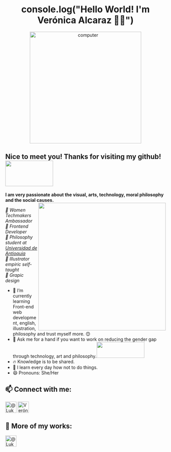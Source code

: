 <h1 align="center">console.log("Hello World! I'm Verónica Alcaraz 👋🏽")</h1>

<p align="center"><img src="https://i.pinimg.com/originals/47/37/f3/4737f384e164cab17788950cca6a312c.gif" alt="computer" width="350"></p>

## Nice to meet you! Thanks for visiting my github! <img src="https://i.pinimg.com/originals/30/29/e0/3029e081d7064945c3ad85cc00b39b19.gif" width="150" height="80">

**I am very passionate about the visual, arts, technology, moral philosophy and the social causes.**  <img src="https://user-images.githubusercontent.com/60724393/102133428-16122f00-3e23-11eb-8eb9-9c0701d010fd.png" align="right" width="400" height="400">

<em>🌸 Women Techmakers Ambassador</br>
🌸 Frontend Developer</br>
🌸 Philosophy student at <a href="http://www.udea.edu.co/wps/portal/udea/web/inicio/!ut/p/z1/hY7LDoIwEEW_hQVbOiCY6q5BXCAKJhixGwOmFkyhpCD8vo0aExMfs5u5554MoihDtMmHiud9JZtc6P1Ap0c88x2buBBhwEsg2zQK3N0aIPbQ_h9AdQxfhoDu0zvyMsDK9rQhSDZp7CeL0HkCPxwholzI4vEuaYoJ5ogqdmaKKeuq9Lns-7abm2DCOI4Wl5ILZp1kbcKnSim7HmXvJGrrDC6eGCJiGDfCwP1f/dz/d5/L2dBISEvZ0FBIS9nQSEh/">Universidad de Antioquia</a></br>
🌸 Illustrator empiric self-taught</br>
🌸 Grapic design</em>

- 🌱 I’m currently learning Front-end web development, english, illustration, philosophy and 
trust myself more. 😊
- 💬 Ask me for a hand if you want to work on reducing the gender gap through technology, art and philosophy.<img src="https://media1.giphy.com/media/QsaiIvycrS0Yq4Apf7/source.gif" width="150" height="50">
- 🔥 Knowledge is to be shared.
- 📖 I learn every day how not to do things.
- 😄 Pronouns: She/Her

## 📫 Connect with me:

<a href="https://twitter.com/Lukaina_co" target="_blank"><img align="center" src="https://image.flaticon.com/icons/png/512/2111/2111580.png" alt="@Lukaina_co" height="35" width="35" /></a>
<a href="https://www.linkedin.com/in/ver%C3%B3nica-alcaraz-machado/" target="_blank"><img align="center" src="https://image.flaticon.com/icons/png/512/2111/2111368.png" alt="Verónica Alcaraz Machado" height="35" width="35" /></a>

## 🔨 More of my works:
<a href="https://codepen.io/Lukaina" target="_blank"><img align="center" src="https://image.flaticon.com/icons/png/512/2111/2111262.png" alt="@Lukaina" height="35" width="35" /></a>

<!--
**Lukaina/Lukaina** is a ✨ _special_ ✨ repository because its `README.md` (this file) appears on your GitHub profile.



